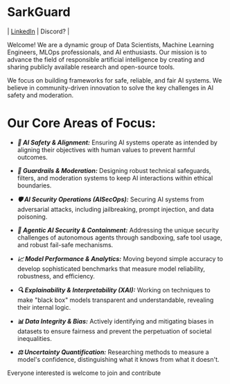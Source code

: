 # SarkGuard
| [LinkedIn](https://www.linkedin.com/groups/15609033/) | Discord? |

Welcome! We are a dynamic group of Data Scientists, Machine Learning Engineers, MLOps professionals, and AI enthusiasts. Our mission is to advance the field of responsible artificial intelligence by creating and sharing publicly available research and open-source tools.

We focus on building frameworks for safe, reliable, and fair AI systems. We believe in community-driven innovation to solve the key challenges in AI safety and moderation.

# Our Core Areas of Focus:

- ***🎯 AI Safety & Alignment:*** Ensuring AI systems operate as intended by aligning their objectives with human values to prevent harmful outcomes.

- ***🚦 Guardrails & Moderation:*** Designing robust technical safeguards, filters, and moderation systems to keep AI interactions within ethical boundaries.

- ***🛡️ AI Security Operations (AISecOps):*** Securing AI systems from adversarial attacks, including jailbreaking, prompt injection, and data poisoning.

- ***🤖 Agentic AI Security & Containment:*** Addressing the unique security challenges of autonomous agents through sandboxing, safe tool usage, and robust fail-safe mechanisms.

- ***📈 Model Performance & Analytics:*** Moving beyond simple accuracy to develop sophisticated benchmarks that measure model reliability, robustness, and efficiency.

- ***🔍 Explainability & Interpretability (XAI):*** Working on techniques to make "black box" models transparent and understandable, revealing their internal logic.

- ***📊 Data Integrity & Bias:*** Actively identifying and mitigating biases in datasets to ensure fairness and prevent the perpetuation of societal inequalities.

- ***⚖️ Uncertainty Quantification:*** Researching methods to measure a model's confidence, distinguishing what it knows from what it doesn't.

Everyone interested is welcome to join and contribute
